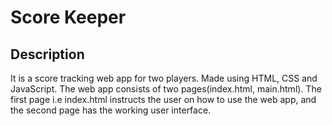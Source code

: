 # Score Keeper
## Description
It is a score tracking web app for two players. Made using HTML, CSS and JavaScript. 
The web app consists of two pages(index.html, main.html). The first page i.e index.html instructs the user on how to use the web app, and the second page has the working user interface.
